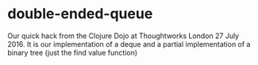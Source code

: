 # double-ended-queue
Our quick hack from the Clojure Dojo at Thoughtworks London 27 July 2016. It is our implementation of a deque and a partial implementation of a binary tree (just the find value function)

